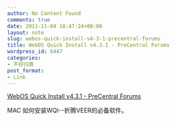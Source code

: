 ```yaml
---
author: No Content Found
comments: true
date: 2011-11-04 18:47:24+00:00
layout: note
slug: webos-quick-install-v4-3-1-precentral-forums
title: WebOS Quick Install v4.3.1 - PreCentral Forums
wordpress_id: 6447
categories:
- 不好归类
post_format:
- Link
---
```


[WebOS Quick Install v4.3.1 - PreCentral Forums](http://forums.precentral.net/canuck-coding/274461-webos-quick-install-v4-2-3-a.html)

MAC 如何安装WQI--折腾VEER的必备软件。
